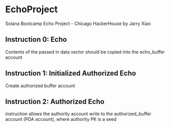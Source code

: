 # EchoProject
Solana Bootcamp Echo Project - Chicago HackerHouse by Jarry Xiao

## Instruction 0: Echo
Contents of the passed in data vector should be copied into the echo_buffer account

## Instruction 1: Initialized Authorized Echo
Create authorized buffer account

## Instruction 2: Authorized Echo
instruction allows the authority account write to the authorized_buffer account (PDA account), where authority PK is a seed
